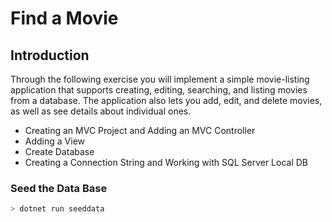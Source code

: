 # Find a Movie

## Introduction
Through the following exercise you will implement a simple movie-listing application that supports creating, editing, searching, and listing movies from a database. The application also lets you add, edit, and delete movies, as well as see details about individual ones. 

- Creating an MVC Project and Adding an MVC Controller
- Adding a View
- Create Database
- Creating a Connection String and Working with SQL Server Local DB

### Seed the Data Base
```csharp
> dotnet run seeddata
```
